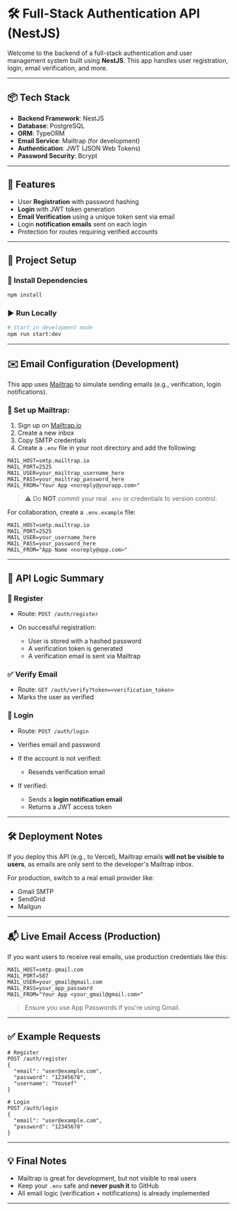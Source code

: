 # 🛠 Full-Stack Authentication API (NestJS)

Welcome to the backend of a full-stack authentication and user management system built using **NestJS**. This app handles user registration, login, email verification, and more.

---

## 📦 Tech Stack

* **Backend Framework**: NestJS
* **Database**: PostgreSQL
* **ORM**: TypeORM
* **Email Service**: Mailtrap (for development)
* **Authentication**: JWT (JSON Web Tokens)
* **Password Security**: Bcrypt

---

## 🚀 Features

* User **Registration** with password hashing
* **Login** with JWT token generation
* **Email Verification** using a unique token sent via email
* Login **notification emails** sent on each login
* Protection for routes requiring verified accounts

---

## 📁 Project Setup

### 🧰 Install Dependencies

```bash
npm install
```

### ▶️ Run Locally

```bash
# Start in development mode
npm run start:dev
```

---

## ✉️ Email Configuration (Development)

This app uses [Mailtrap](https://mailtrap.io/) to simulate sending emails (e.g., verification, login notifications).

### 🔐 Set up Mailtrap:

1. Sign up on [Mailtrap.io](https://mailtrap.io)
2. Create a new inbox
3. Copy SMTP credentials
4. Create a `.env` file in your root directory and add the following:

```env
MAIL_HOST=smtp.mailtrap.io
MAIL_PORT=2525
MAIL_USER=your_mailtrap_username_here
MAIL_PASS=your_mailtrap_password_here
MAIL_FROM="Your App <noreply@yourapp.com>"
```

> ⚠️ Do **NOT** commit your real `.env` or credentials to version control.

For collaboration, create a `.env.example` file:

```env
MAIL_HOST=smtp.mailtrap.io
MAIL_PORT=2525
MAIL_USER=your_username_here
MAIL_PASS=your_password_here
MAIL_FROM="App Name <noreply@app.com>"
```

---

## 📝 API Logic Summary

### 🔐 Register

* Route: `POST /auth/register`
* On successful registration:

  * User is stored with a hashed password
  * A verification token is generated
  * A verification email is sent via Mailtrap

### ✅ Verify Email

* Route: `GET /auth/verify?token=<verification_token>`
* Marks the user as verified

### 🔑 Login

* Route: `POST /auth/login`
* Verifies email and password
* If the account is not verified:

  * Resends verification email
* If verified:

  * Sends a **login notification email**
  * Returns a JWT access token

---

## 🛠 Deployment Notes

If you deploy this API (e.g., to Vercel), Mailtrap emails **will not be visible to users**, as emails are only sent to the developer's Mailtrap inbox.

For production, switch to a real email provider like:

* Gmail SMTP
* SendGrid
* Mailgun

---

## 📬 Live Email Access (Production)

If you want users to receive real emails, use production credentials like this:

```env
MAIL_HOST=smtp.gmail.com
MAIL_PORT=587
MAIL_USER=your_gmail@gmail.com
MAIL_PASS=your_app_password
MAIL_FROM="Your App <your_gmail@gmail.com>"
```

> Ensure you use App Passwords if you're using Gmail.

---

## ✅ Example Requests

```http
# Register
POST /auth/register
{
  "email": "user@example.com",
  "password": "12345678",
  "username": "Yousef"
}

# Login
POST /auth/login
{
  "email": "user@example.com",
  "password": "12345678"
}
```

---

## 💡 Final Notes

* Mailtrap is great for development, but not visible to real users
* Keep your `.env` safe and **never push it** to GitHub
* All email logic (verification + notifications) is already implemented

---

